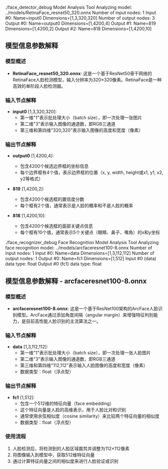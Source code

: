 ./face_detector_debug
Model Analysis Tool
Analyzing model: ../models/RetinaFace_resnet50_320.onnx
Number of input nodes: 1
Input #0: Name=input0 Dimensions=[1,3,320,320]
Number of output nodes: 3
Output #0: Name=output0 Dimensions=[1,4200,4]
Output #1: Name=819 Dimensions=[1,4200,2]
Output #2: Name=818 Dimensions=[1,4200,10]

## 模型信息参数解释

### 模型概述
- **RetinaFace_resnet50_320.onnx**: 这是一个基于ResNet50骨干网络的RetinaFace人脸检测模型，输入分辨率为320×320像素。RetinaFace是一种高效的单阶段人脸检测器。

### 输入节点解释
- **input0** [1,3,320,320]:
  - 第一维"1"表示批处理大小（batch size），即一次处理一张图片
  - 第二维"3"表示输入图像的通道数，即RGB三通道
  - 第三维和第四维"320,320"表示输入图像的高度和宽度（像素）

### 输出节点解释
- **output0** [1,4200,4]: 
  - 包含4200个候选边界框的坐标信息
  - 每个边界框有4个值，表示边界框的位置（x, y, width, height或x1, y1, x2, y2等格式）

- **819** [1,4200,2]:
  - 包含4200个候选框的置信度分数
  - 每个框有2个值，通常表示是人脸的概率和不是人脸的概率

- **818** [1,4200,10]:
  - 包含4200个候选框的面部关键点信息
  - 每个框有10个值，通常表示5个关键点（眼睛、鼻子、嘴角）的x和y坐标

./face_recognizer_debug
Face Recognition Model Analysis Tool
Analyzing face recognition model: ../models/arcfaceresnet100-8.onnx
Number of input nodes: 1
Input #0: Name=data Dimensions=[1,3,112,112]
Number of output nodes: 1
Output #0: Name=fc1 Dimensions=[1,512]
Input #0 (data) data type: float
Output #0 (fc1) data type: float

## 模型信息参数解释 - arcfaceresnet100-8.onnx

### 模型概述
- **arcfaceresnet100-8.onnx**: 这是一个基于ResNet100架构的ArcFace人脸识别模型。ArcFace通过添加角度间隔（angular margin）来增强特征判别能力，是目前高性能人脸识别的主流算法之一。

### 输入节点解释
- **data** [1,3,112,112]:
  - 第一维"1"表示批处理大小（batch size），即一次处理一张人脸图片
  - 第二维"3"表示输入图像的通道数，即RGB三通道
  - 第三维和第四维"112,112"表示输入人脸图像的高度和宽度（像素）
  - 数据类型：float（浮点型）

### 输出节点解释
- **fc1** [1,512]:
  - 包含一个512维的特征向量（face embedding）
  - 这个特征向量是人脸的高维表示，用于人脸比对和识别
  - 通常使用余弦相似度（cosine similarity）来比较两个特征向量的相似度
  - 数据类型：float（浮点型）
  
### 使用流程
1. 人脸检测后，将检测到的人脸区域裁剪并调整为112×112像素
2. 将图像输入到模型中，获取512维特征向量
3. 通过计算特征向量之间的相似度来进行人脸验证或识别

